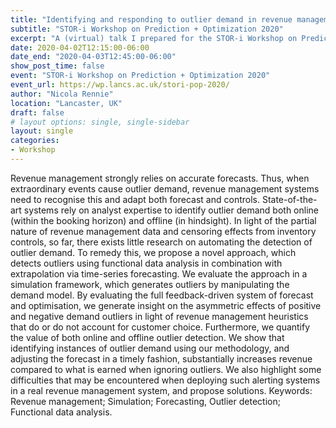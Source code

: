 ```yaml
---
title: "Identifying and responding to outlier demand in revenue management"
subtitle: "STOR-i Workshop on Prediction + Optimization 2020"
excerpt: "A (virtual) talk I prepared for the STOR-i Workshop on Prediction + Optimization 2020. Cancelled due to Covid-19."
date: 2020-04-02T12:15:00-06:00
date_end: "2020-04-03T12:45:00-06:00"
show_post_time: false
event: "STOR-i Workshop on Prediction + Optimization 2020"
event_url: https://wp.lancs.ac.uk/stori-pop-2020/
author: "Nicola Rennie"
location: "Lancaster, UK"
draft: false
# layout options: single, single-sidebar
layout: single
categories:
- Workshop
---
```


Revenue management strongly relies on accurate forecasts. Thus, when extraordinary events cause outlier demand, revenue management systems need to recognise this and adapt both forecast and controls. State-of-the-art systems rely on analyst expertise to identify outlier demand both online (within the booking horizon) and offline (in hindsight). In light of the partial nature of revenue management data and censoring effects from inventory controls, so far, there exists little research on automating the detection of outlier demand. To remedy this, we propose a novel approach, which detects outliers using functional data analysis in combination with extrapolation via time-series forecasting. We evaluate the approach in a simulation framework, which generates outliers by manipulating the demand model. By evaluating the full feedback-driven system of forecast and optimisation, we generate insight on the asymmetric effects of positive and negative demand outliers in light of revenue management heuristics that do or do not account for customer choice. Furthermore, we quantify the value of both online and offline outlier detection. We show that identifying instances of outlier demand using our methodology, and adjusting the forecast in a timely fashion, substantially increases revenue compared to what is earned when ignoring outliers. We also highlight some difficulties that may be encountered when deploying such alerting systems in a real revenue management system, and propose solutions.
Keywords: Revenue management; Simulation; Forecasting, Outlier detection; Functional data analysis.
